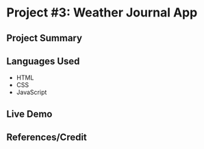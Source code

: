 # Project #3: Weather Journal App

## Project Summary 

## Languages Used 

- HTML
- CSS
- JavaScript

## Live Demo
## 

## References/Credit

